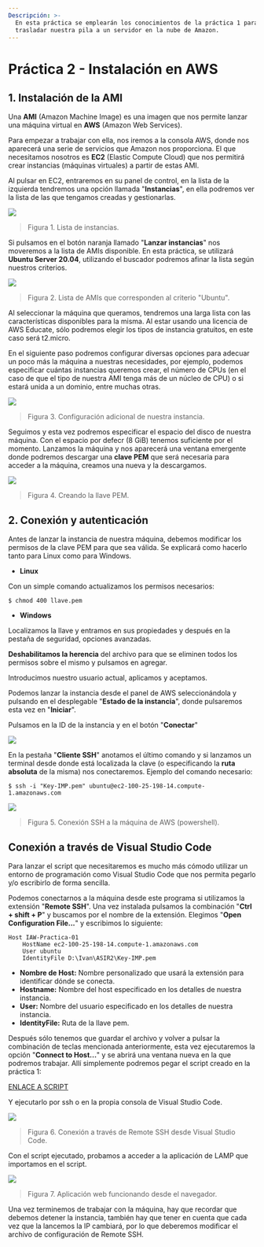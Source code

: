 ```yaml
---
Descripción: >-
  En esta práctica se emplearán los conocimientos de la práctica 1 para
  trasladar nuestra pila a un servidor en la nube de Amazon.
---
```


# Práctica 2 - Instalación en AWS

## 1. Instalación de la AMI 

Una **AMI** \(Amazon Machine Image\) es una imagen que nos permite lanzar una máquina virtual en **AWS** \(Amazon Web Services\).

Para empezar a trabajar con ella, nos iremos a la consola AWS, donde nos aparecerá una serie de servicios que Amazon nos proporciona. El que necesitamos nosotros es **EC2** \(Elastic Compute Cloud\) que nos permitirá crear instancias \(máquinas virtuales\) a partir de estas AMI.

Al pulsar en EC2, entraremos en su panel de control, en la lista de la izquierda tendremos una opción llamada "**Instancias**", en ella podremos ver la lista de las que tengamos creadas y gestionarlas.

![](../.gitbook/assets/image.png)

> Figura 1. Lista de instancias.

Si pulsamos en el botón naranja llamado "**Lanzar instancias**" nos moveremos a la lista de AMIs disponible. En esta práctica, se utilizará **Ubuntu Server 20.04**, utilizando el buscador podremos afinar la lista según nuestros criterios.

![](../.gitbook/assets/image%20%281%29.png)

> Figura 2. Lista de AMIs que corresponden al criterio "Ubuntu".

Al seleccionar la máquina que queramos, tendremos una larga lista con las características disponibles para la misma. Al estar usando una licencia de AWS Educate, sólo podremos elegir los tipos de instancia gratuitos, en este caso será t2.micro.

En el siguiente paso podremos configurar diversas opciones para adecuar un poco más la máquina a nuestras necesidades, por ejemplo, podemos especificar cuántas instancias queremos crear, el número de CPUs \(en el caso de que el tipo de nuestra AMI tenga más de un núcleo de CPU\) o si estará unida a un dominio, entre muchas otras.

![](../.gitbook/assets/image%20%282%29.png)

> Figura 3. Configuración adicional de nuestra instancia.

Seguimos y esta vez podremos especificar el espacio del disco de nuestra máquina. Con el espacio por defecr \(8 GiB\) tenemos suficiente por el momento. Lanzamos la máquina y nos aparecerá una ventana emergente donde podremos descargar una **clave PEM** que será necesaria para acceder a la máquina, creamos una nueva y la descargamos.

![](../.gitbook/assets/image%20%283%29.png)

> Figura 4. Creando la llave PEM.

## 2. Conexión y autenticación

Antes de lanzar la instancia de nuestra máquina, debemos modificar los permisos de la clave PEM para que sea válida. Se explicará como hacerlo tanto para Linux como para Windows.

* **Linux**

Con un simple comando actualizamos los permisos necesarios:

```text
$ chmod 400 llave.pem
```

* **Windows**

Localizamos la llave y entramos en sus propiedades y después en la pestaña de seguridad, opciones avanzadas.

**Deshabilitamos la herencia** del archivo para que se eliminen todos los permisos sobre el mismo y pulsamos en agregar.

Introducimos nuestro usuario actual, aplicamos y aceptamos.



Podemos lanzar la instancia desde el panel de AWS seleccionándola y pulsando en el desplegable "**Estado de la instancia**", donde pulsaremos esta vez en "**Iniciar**".

Pulsamos en la ID de la instancia y en el botón "**Conectar**"

![](../.gitbook/assets/image%20%284%29.png)

En la pestaña "**Cliente SSH**" anotamos el último comando y si lanzamos un terminal desde donde está localizada la clave \(o especificando la **ruta absoluta** de la misma\) nos conectaremos. Ejemplo del comando necesario:

```text
$ ssh -i "Key-IMP.pem" ubuntu@ec2-100-25-198-14.compute-1.amazonaws.com
```

![](../.gitbook/assets/image%20%285%29.png)

> Figura 5. Conexión SSH a la máquina de AWS \(powershell\).

## Conexión a través de Visual Studio Code

Para lanzar el script que necesitaremos es mucho más cómodo utilizar un entorno de programación como Visual Studio Code que nos permita pegarlo y/o escribirlo de forma sencilla.

Podemos conectarnos a la máquina desde este programa si utilizamos la extensión "**Remote SSH**". Una vez instalada pulsamos la combinación "**Ctrl + shift + P**" y buscamos por el nombre de la extensión. Elegimos "**Open Configuration File...**" y escribimos lo siguiente:

```text
Host IAW-Practica-01
    HostName ec2-100-25-198-14.compute-1.amazonaws.com
    User ubuntu
    IdentityFile D:\Ivan\ASIR2\Key-IMP.pem
```

* **Nombre de Host:** Nombre personalizado que usará la extensión para identificar dónde se conecta.
* **Hostname:** Nombre del host especificado en los detalles de nuestra instancia.
* **User:** Nombre del usuario especificado en los detalles de nuestra instancia.
* **IdentityFile:** Ruta de la llave pem.

Después sólo tenemos que guardar el archivo y volver a pulsar la combinación de teclas mencionada anteriormente, esta vez ejecutaremos la opción "**Connect to Host...**" y se abrirá una ventana nueva en la que podremos trabajar. Allí simplemente podremos pegar el script creado en la práctica 1:

[ENLACE A SCRIPT](https://github.com/ivanmp-lm/IAW/blob/master/practica-1/script-de-automatizacion-lamp.md)

Y ejecutarlo por ssh o en la propia consola de Visual Studio Code.

![](../.gitbook/assets/image%20%286%29.png)

> Figura 6. Conexión a través de Remote SSH desde Visual Studio Code.

Con el script ejecutado, probamos a acceder a la aplicación de LAMP que importamos en el script.

![](../.gitbook/assets/image%20%287%29.png)

> Figura 7. Aplicación web funcionando desde el navegador.

Una vez terminemos de trabajar con la máquina, hay que recordar que debemos detener la instancia, también hay que tener en cuenta que cada vez que la lancemos la IP cambiará, por lo que deberemos modificar el archivo de configuración de Remote SSH.



